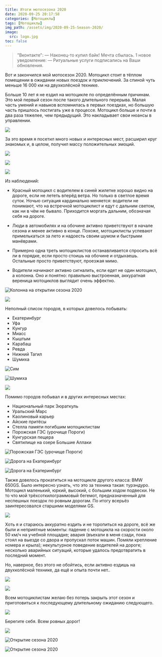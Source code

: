 ```yaml
---
title: Итоги мотосезона 2020
date: 2020-09-25 20:17:58
categories: [Мотоциклы]
tags: [Мотоциклы]
img_path: /assets/img/2020-09-25-Season-2020/
image:
  src: logo.jpg
toc: false
---
```


> "Вконтакте":
> — Наконец-то купил байк! Мечта сбылась.
> 1 новое уведомление:
> — Ритуальные услуги подписались на Ваши обновления.

Вот и закончился мой мотосезон 2020. Мотоцикл стоит в тёплом помещении в ожидании новых поездок и приключений. За спиной чуть меньше 16 000 км на двухколёсной технике.

Больше 10 лет я не ездил на мотоцикле по определённым причинам. Это мой первый сезон после такого длительного перерыва. Малая часть умений и навыков вспомнилась в первых поездках, но большую часть пришлось постигать уже в процессе. Мотоцикл больше и почти в два раза тяжелее, чем предыдущий. Это накладывает свои нюансы в управлении.

![](Me.jpg)

За это время я посетил много новых и интересных мест, расширил круг знакомых и, в целом, получил массу положительных эмоций.

![](1.jpg)

![](3.jpg)

![](5.jpg)

Из наблюдений:

* Красный мотоцикл с водителем в синей жилетке хорошо видно на дороге, если не лететь вперёд ветра. Но только в светлое время суток. Ночью ситуация кардинально меняется: водители не понимают, что на встречной мотоциклист и едут с дальним светом, как ни в чём не бывало. Приходится моргать дальним, обозначая себя на дороге.

* Люди в автомобилях и на обочине активно приветствуют в начале сезона и менее активно в конце. Похоже, мотоциклисты успевают примелькаться за лето и надоесть своим шумом и быстрыми манёврами.

* Примерно одна треть мотоциклистов останавливается спросить всё ли в порядке, если просто стоишь на обочине и отдыхаешь. Остальные просто приветствуют, проезжая мимо.

* Водители начинают активно сигналить, если едет не один мотоцикл, а колонна. Оно и понятно: правильно выстроенная, аккуратная вереница мотоциклов выглядит очень эффектно.

![Колонна на открытии сезона 2020](our-column.jpg)

![](9.jpg)

Неполный список городов, в которых довелось побывать:

* Екатеринбург
* Уфа
* Кунгур
* Миасс
* Кыштым
* Карабаш
* Ревда
* Нижний Тагил
* Шумиха

![Сим](Sim.jpg)

![Шумиха](4.jpg)

![](10.jpg)

Помимо городов побывал и в других интересных местах:

* Национальный парк Зюраткуль
* Уральский Марс
* Каолиновый карьер
* Айские притёсы
* Стелла памяти погибшим мотоциклистам
* Порожская ГЭС (урочище Пороги)
* Кунгурская пещера
* Святилище на озере Большие Аллаки

![Порожская ГЭС (урочище Пороги)](2.jpg)

![Дорога на Екатеринбург](6.jpg)

![Дорога на Екатеринбург](7.jpg)

Также довелось прокатиться на мотоцикле другого класса: BMW 650GS. Было интересно узнать, что это за техника такая: турэндуро. Мотоцикл маленький, юркий, высокий, с большим ходом подвески. Не то что мой трёхсоткилограммовый бегемот, предназначенный для неспешных поездок по ровным дорогам. По итогу всерьёз заинтересовался старшими моделями GS.

![](BMW-650-GS.jpg)

Хоть я и стараюсь аккуратно ездить и не торопиться на дороге, всё же были и неприятные моменты: падение с мотоцикла на скорости около 50 км/ч на учебной площадке; авария (въехали в меня сзади, пока стоял на выезде со двора и пропускал поток машин. Помяли крепление номера и крыла); некультурное поведение водителей на дороге; несколько аварийных ситуаций, которые удалось предотвратить в последний момент.

Но, наверное, без этого не обойтись, если активно ездишь на двухколёсной технике, да ещё и опыта почти нет..

![](11.jpg)

![](12.jpg)

Всем мотоциклистам желаю без потерь закрыть этот сезон и приготовиться к последующему длительному ожиданию следующего.

![](8.jpg)

Берегите себя. Всем ровных дорог!

![](Me2.jpg)

![Открытие сезона 2020](start-2020-2.jpg)

![Открытие сезона 2020](start-2020.jpg)
